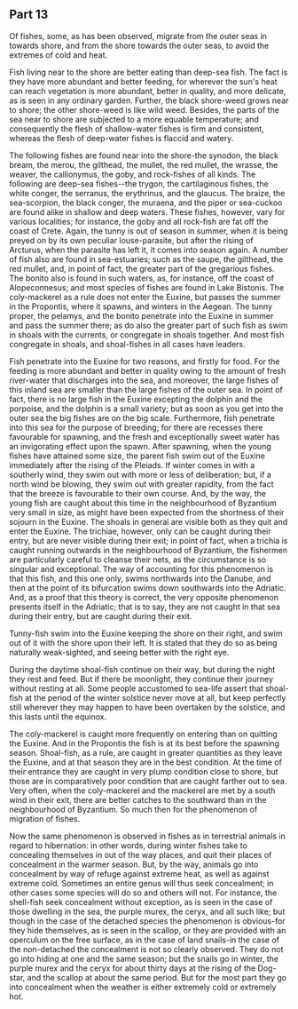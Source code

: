## Part 13

Of fishes, some, as has been observed, migrate from the outer seas in towards shore, and from the shore towards the outer seas, to avoid the extremes of cold and heat.

Fish living near to the shore are better eating than deep-sea fish.
The fact is they have more abundant and better feeding, for wherever the sun's heat can reach vegetation is more abundant, better in quality, and more delicate, as is seen in any ordinary garden.
Further, the black shore-weed grows near to shore; the other shore-weed is like wild weed.
Besides, the parts of the sea near to shore are subjected to a more equable temperature; and consequently the flesh of shallow-water fishes is firm and consistent, whereas the flesh of deep-water fishes is flaccid and watery.

The following fishes are found near into the shore-the synodon, the black bream, the merou, the gilthead, the mullet, the red mullet, the wrasse, the weaver, the callionymus, the goby, and rock-fishes of all kinds.
The following are deep-sea fishes--the trygon, the cartilaginous fishes, the white conger, the serranus, the erythrinus, and the glaucus.
The braize, the sea-scorpion, the black conger, the muraena, and the piper or sea-cuckoo are found alike in shallow and deep waters.
These fishes, however, vary for various localities; for instance, the goby and all rock-fish are fat off the coast of Crete.
Again, the tunny is out of season in summer, when it is being preyed on by its own peculiar louse-parasite, but after the rising of Arcturus, when the parasite has left it, it comes into season again.
A number of fish also are found in sea-estuaries; such as the saupe, the gilthead, the red mullet, and, in point of fact, the greater part of the gregarious fishes.
The bonito also is found in such waters, as, for instance, off the coast of Alopeconnesus; and most species of fishes are found in Lake Bistonis.
The coly-mackerel as a rule does not enter the Euxine, but passes the summer in the Propontis, where it spawns, and winters in the Aegean.
The tunny proper, the pelamys, and the bonito penetrate into the Euxine in summer and pass the summer there; as do also the greater part of such fish as swim in shoals with the currents, or congregate in shoals together.
And most fish congregate in shoals, and shoal-fishes in all cases have leaders.

Fish penetrate into the Euxine for two reasons, and firstly for food.
For the feeding is more abundant and better in quality owing to the amount of fresh river-water that discharges into the sea, and moreover, the large fishes of this inland sea are smaller than the large fishes of the outer sea.
In point of fact, there is no large fish in the Euxine excepting the dolphin and the porpoise, and the dolphin is a small variety; but as soon as you get into the outer sea the big fishes are on the big scale.
Furthermore, fish penetrate into this sea for the purpose of breeding; for there are recesses there favourable for spawning, and the fresh and exceptionally sweet water has an invigorating effect upon the spawn.
After spawning, when the young fishes have attained some size, the parent fish swim out of the Euxine immediately after the rising of the Pleiads.
If winter comes in with a southerly wind, they swim out with more or less of deliberation; but, if a north wind be blowing, they swim out with greater rapidity, from the fact that the breeze is favourable to their own course.
And, by the way, the young fish are caught about this time in the neighbourhood of Byzantium very small in size, as might have been expected from the shortness of their sojourn in the Euxine.
The shoals in general are visible both as they quit and enter the Euxine.
The trichiae, however, only can be caught during their entry, but are never visible during their exit; in point of fact, when a trichia is caught running outwards in the neighbourhood of Byzantium, the fishermen are particularly careful to cleanse their nets, as the circumstance is so singular and exceptional.
The way of accounting for this phenomenon is that this fish, and this one only, swims northwards into the Danube, and then at the point of its bifurcation swims down southwards into the Adriatic.
And, as a proof that this theory is correct, the very opposite phenomenon presents itself in the Adriatic; that is to say, they are not caught in that sea during their entry, but are caught during their exit.

Tunny-fish swim into the Euxine keeping the shore on their right, and swim out of it with the shore upon their left.
It is stated that they do so as being naturally weak-sighted, and seeing better with the right eye.

During the daytime shoal-fish continue on their way, but during the night they rest and feed.
But if there be moonlight, they continue their journey without resting at all.
Some people accustomed to sea-life assert that shoal-fish at the period of the winter solstice never move at all, but keep perfectly still wherever they may happen to have been overtaken by the solstice, and this lasts until the equinox.

The coly-mackerel is caught more frequently on entering than on quitting the Euxine.
And in the Propontis the fish is at its best before the spawning season.
Shoal-fish, as a rule, are caught in greater quantities as they leave the Euxine, and at that season they are in the best condition.
At the time of their entrance they are caught in very plump condition close to shore, but those are in comparatively poor condition that are caught farther out to sea.
Very often, when the coly-mackerel and the mackerel are met by a south wind in their exit, there are better catches to the southward than in the neighbourhood of Byzantium.
So much then for the phenomenon of migration of fishes.

Now the same phenomenon is observed in fishes as in terrestrial animals in regard to hibernation: in other words, during winter fishes take to concealing themselves in out of the way places, and quit their places of concealment in the warmer season.
But, by the way, animals go into concealment by way of refuge against extreme heat, as well as against extreme cold.
Sometimes an entire genus will thus seek concealment; in other cases some species will do so and others will not.
For instance, the shell-fish seek concealment without exception, as is seen in the case of those dwelling in the sea, the purple murex, the ceryx, and all such like; but though in the case of the detached species the phenomenon is obvious-for they hide themselves, as is seen in the scallop, or they are provided with an operculum on the free surface, as in the case of land snails-in the case of the non-detached the concealment is not so clearly observed.
They do not go into hiding at one and the same season; but the snails go in winter, the purple murex and the ceryx for about thirty days at the rising of the Dog-star, and the scallop at about the same period.
But for the most part they go into concealment when the weather is either extremely cold or extremely hot.

